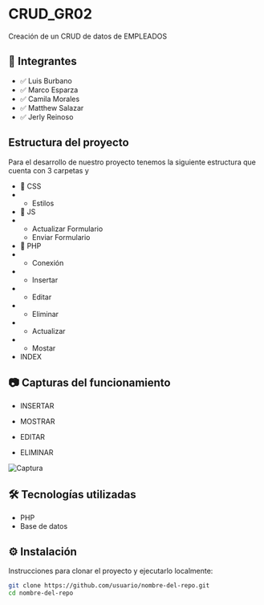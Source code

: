 # CRUD_GR02

Creación de un CRUD de datos de EMPLEADOS

## 🚀 Integrantes

- ✅ Luis Burbano
- ✅ Marco Esparza
- ✅ Camila Morales
- ✅ Matthew Salazar
- ✅ Jerly Reinoso

## Estructura del proyecto

Para el desarrollo de nuestro proyecto tenemos la siguiente estructura que cuenta con 3 carpetas y 
- 📂 CSS
- - Estilos
- 📂 JS
- - Actualizar Formulario
  - Enviar Formulario
- 📂 PHP
- - Conexión
- - Insertar
- - Editar
- - Eliminar
- - Actualizar
- - Mostar
- INDEX

## 📷 Capturas del funcionamiento

- INSERTAR 

- MOSTRAR

- EDITAR

- ELIMINAR

![Captura](ruta/a/la/imagen.png)

## 🛠️ Tecnologías utilizadas

- PHP
- Base de datos

## ⚙️ Instalación

Instrucciones para clonar el proyecto y ejecutarlo localmente:

```bash
git clone https://github.com/usuario/nombre-del-repo.git
cd nombre-del-repo
